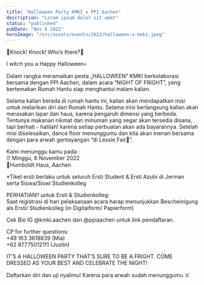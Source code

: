 ```yaml
---
title: "Halloween Party KMKI x PPI Aachen"
description: "Lorem ipsum dolor sit amet"
status: "published"
pubDate: "Nov 6 2022"
heroImage: "/src/assets/events/2022/halloween-x-kmki.jpeg"
---
```


🎃Knock! Knock! Who’s there?🎃

I witch you a Happy Halloween💀

Dalam rangka meramaikan pesta „HALLOWEEN“ KMKI berkolaborasi bersama dengan PPI Aachen, dalam acara “NIGHT OF FRIGHT”, yang bertemakan Rumah Hantu siap menghantui malam kalian.

Selama kalian berada di rumah hantu ini, kalian akan mendapatkan misi untuk melarikan diri dari Rumah Hantu. Selama misi berlangsung kalian akan merasakan lapar dan haus, karena pengaruh dimensi yang berbeda. Tentunya makanan nikmat dan minuman yang segar akan tersedia disana, tapi berhati - hatilah! karena setiap perbuatan akan ada bayarannya. Setelah misi diselesaikan, dance floor menunggumu dan kita akan menari bersama dengan para arwah gentayangan “di Lessie Fair🍾”.

Kami menunggu kamu pada :  
⏰ Minggu, 6 November 2022  
📍Humboldt Haus, Aachen

\*Tiket ersti berlaku untuk seluruh Ersti Student & Ersti Azubi di Jerman serta Siswa/Siswi Studienkolleg

PERHATIAN‼️ untuk Ersti & Studienkolleg:  
Saat registrasi di hari pelaksanaan acara harap menunjukkan Bescheinigung als Ersti/ Studienkolleg (in Digitalform/ Papierform)

Cek Bio IG @kmki.aachen dan @ppiaachen untuk link pendaftaran.

CP for further questions:  
+49 163 3618839 (Mia)  
+62 87775012111 (Justin)

IT’S A HALLOWEEN PARTY THAT’S SURE TO BE A FRIGHT. COME DRESSED AS YOUR BEST AND CELEBRATE THE NIGHT!

Daftarkan diri dan uji nyalimu! Karena para arwah sudah menunggumu ☠️
